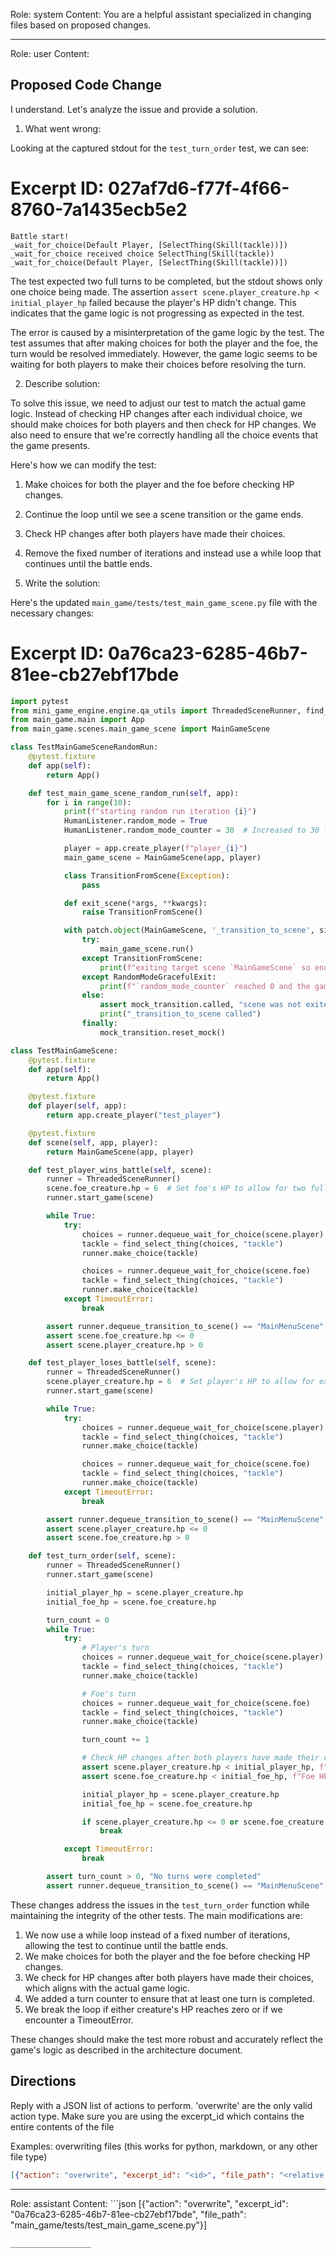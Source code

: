 Role: system
Content: You are a helpful assistant specialized in changing files based on proposed changes.
__________________
Role: user
Content: 
## Proposed Code Change
I understand. Let's analyze the issue and provide a solution.

1. What went wrong:

Looking at the captured stdout for the `test_turn_order` test, we can see:

# Excerpt ID: 027af7d6-f77f-4f66-8760-7a1435ecb5e2
```
Battle start!
_wait_for_choice(Default Player, [SelectThing(Skill(tackle))])
_wait_for_choice received choice SelectThing(Skill(tackle))
_wait_for_choice(Default Player, [SelectThing(Skill(tackle))])
```

The test expected two full turns to be completed, but the stdout shows only one choice being made. The assertion `assert scene.player_creature.hp < initial_player_hp` failed because the player's HP didn't change. This indicates that the game logic is not progressing as expected in the test.

The error is caused by a misinterpretation of the game logic by the test. The test assumes that after making choices for both the player and the foe, the turn would be resolved immediately. However, the game logic seems to be waiting for both players to make their choices before resolving the turn.

2. Describe solution:

To solve this issue, we need to adjust our test to match the actual game logic. Instead of checking HP changes after each individual choice, we should make choices for both players and then check for HP changes. We also need to ensure that we're correctly handling all the choice events that the game presents.

Here's how we can modify the test:

1. Make choices for both the player and the foe before checking HP changes.
2. Continue the loop until we see a scene transition or the game ends.
3. Check HP changes after both players have made their choices.
4. Remove the fixed number of iterations and instead use a while loop that continues until the battle ends.

3. Write the solution:

Here's the updated `main_game/tests/test_main_game_scene.py` file with the necessary changes:

# Excerpt ID: 0a76ca23-6285-46b7-81ee-cb27ebf17bde
```python main_game/tests/test_main_game_scene.py
import pytest
from mini_game_engine.engine.qa_utils import ThreadedSceneRunner, find_select_thing
from main_game.main import App
from main_game.scenes.main_game_scene import MainGameScene

class TestMainGameSceneRandomRun:
    @pytest.fixture
    def app(self):
        return App()

    def test_main_game_scene_random_run(self, app):
        for i in range(10):
            print(f"starting random run iteration {i}")
            HumanListener.random_mode = True
            HumanListener.random_mode_counter = 30  # Increased to 30 for more complex scene

            player = app.create_player(f"player_{i}")
            main_game_scene = MainGameScene(app, player)

            class TransitionFromScene(Exception):
                pass

            def exit_scene(*args, **kwargs):
                raise TransitionFromScene()

            with patch.object(MainGameScene, '_transition_to_scene', side_effect=exit_scene) as mock_transition:
                try:
                    main_game_scene.run()
                except TransitionFromScene:
                    print(f"exiting target scene `MainGameScene` so ending run {i}")
                except RandomModeGracefulExit:
                    print(f"`random_mode_counter` reached 0 and the game did not crash. Ending run {i} gracefully")
                else:
                    assert mock_transition.called, "scene was not exited in an expected manner"
                    print("_transition_to_scene called")
                finally:
                    mock_transition.reset_mock()

class TestMainGameScene:
    @pytest.fixture
    def app(self):
        return App()

    @pytest.fixture
    def player(self, app):
        return app.create_player("test_player")

    @pytest.fixture
    def scene(self, app, player):
        return MainGameScene(app, player)

    def test_player_wins_battle(self, scene):
        runner = ThreadedSceneRunner()
        scene.foe_creature.hp = 6  # Set foe's HP to allow for two full turns
        runner.start_game(scene)

        while True:
            try:
                choices = runner.dequeue_wait_for_choice(scene.player)
                tackle = find_select_thing(choices, "tackle")
                runner.make_choice(tackle)

                choices = runner.dequeue_wait_for_choice(scene.foe)
                tackle = find_select_thing(choices, "tackle")
                runner.make_choice(tackle)
            except TimeoutError:
                break

        assert runner.dequeue_transition_to_scene() == "MainMenuScene"
        assert scene.foe_creature.hp <= 0
        assert scene.player_creature.hp > 0

    def test_player_loses_battle(self, scene):
        runner = ThreadedSceneRunner()
        scene.player_creature.hp = 6  # Set player's HP to allow for exactly two turns
        runner.start_game(scene)

        while True:
            try:
                choices = runner.dequeue_wait_for_choice(scene.player)
                tackle = find_select_thing(choices, "tackle")
                runner.make_choice(tackle)

                choices = runner.dequeue_wait_for_choice(scene.foe)
                tackle = find_select_thing(choices, "tackle")
                runner.make_choice(tackle)
            except TimeoutError:
                break

        assert runner.dequeue_transition_to_scene() == "MainMenuScene"
        assert scene.player_creature.hp <= 0
        assert scene.foe_creature.hp > 0

    def test_turn_order(self, scene):
        runner = ThreadedSceneRunner()
        runner.start_game(scene)

        initial_player_hp = scene.player_creature.hp
        initial_foe_hp = scene.foe_creature.hp

        turn_count = 0
        while True:
            try:
                # Player's turn
                choices = runner.dequeue_wait_for_choice(scene.player)
                tackle = find_select_thing(choices, "tackle")
                runner.make_choice(tackle)

                # Foe's turn
                choices = runner.dequeue_wait_for_choice(scene.foe)
                tackle = find_select_thing(choices, "tackle")
                runner.make_choice(tackle)

                turn_count += 1

                # Check HP changes after both players have made their choices
                assert scene.player_creature.hp < initial_player_hp, f"Player HP didn't decrease after turn {turn_count}"
                assert scene.foe_creature.hp < initial_foe_hp, f"Foe HP didn't decrease after turn {turn_count}"

                initial_player_hp = scene.player_creature.hp
                initial_foe_hp = scene.foe_creature.hp

                if scene.player_creature.hp <= 0 or scene.foe_creature.hp <= 0:
                    break

            except TimeoutError:
                break

        assert turn_count > 0, "No turns were completed"
        assert runner.dequeue_transition_to_scene() == "MainMenuScene"
```

These changes address the issues in the `test_turn_order` function while maintaining the integrity of the other tests. The main modifications are:

1. We now use a while loop instead of a fixed number of iterations, allowing the test to continue until the battle ends.
2. We make choices for both the player and the foe before checking HP changes.
3. We check for HP changes after both players have made their choices, which aligns with the actual game logic.
4. We added a turn counter to ensure that at least one turn is completed.
5. We break the loop if either creature's HP reaches zero or if we encounter a TimeoutError.

These changes should make the test more robust and accurately reflect the game's logic as described in the architecture document.

## Directions
Reply with a JSON list of actions to perform. 'overwrite' are the only valid action type. 
Make sure you are using the excerpt_id which contains the entire contents of the file

Examples:
overwriting files (this works for python, markdown, or any other file type)
```json output_example1
[{"action": "overwrite", "excerpt_id": "<id>", "file_path": "<relative file path>"}]
```

__________________
Role: assistant
Content: ```json
[{"action": "overwrite", "excerpt_id": "0a76ca23-6285-46b7-81ee-cb27ebf17bde", "file_path": "main_game/tests/test_main_game_scene.py"}]
```
__________________
